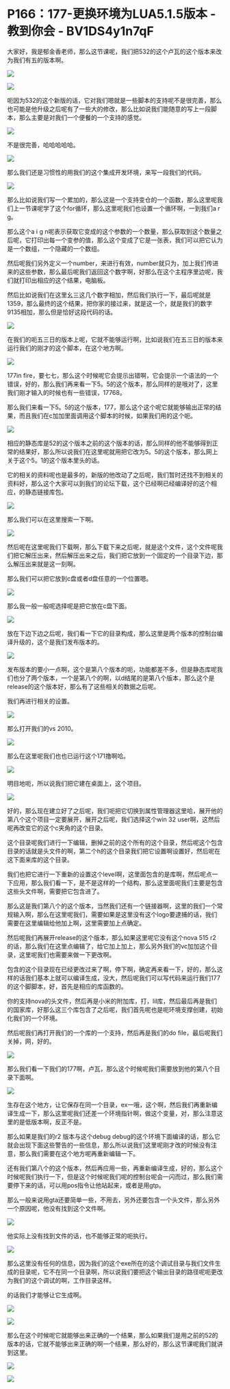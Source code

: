 # P166：177-更换环境为LUA5.1.5版本 - 教到你会 - BV1DS4y1n7qF

大家好，我是郁金香老师，那么这节课呢，我们把532的这个卢瓦的这个版本来改为我们有五的版本啊。

![](img/6b2b3deb284b48b7c558632f417d4bef_1.png)

![](img/6b2b3deb284b48b7c558632f417d4bef_2.png)

呃因为532的这个新版的话，它对我们嗯就是一些脚本的支持呢不是很完善，那么也可能是他升级之后呢有了一些大的修改，那么比如说我们能随意的写上一段脚本，那么主要是对我们一个便餐的一个支持的感觉。



![](img/6b2b3deb284b48b7c558632f417d4bef_4.png)

不是很完善，哈哈哈哈哈。

![](img/6b2b3deb284b48b7c558632f417d4bef_6.png)

那么我们还是习惯性的用我们的这个集成开发环境，来写一段我们的代码。

![](img/6b2b3deb284b48b7c558632f417d4bef_8.png)

那么比如说我们写一个累加的，那么这是一个支持变仓的一个函数，那么这里呢我们上一节课呢学了这个for循环，那么这里呢我们也设置一个循环啊，一到我们a r g。

那么这个a i g n呢表示获取它变成的这个参数的一个数量，那么获取到这个数量之后呢，它打印出每一个变参的值，那么这个变成了它是一张表，我们可以把它认为是一个数组，一个隐藏的一个数组。

然后呢我们另外定义一个number，来进行有效，number就只为，加上我们传进来的这些参数，那么最后呢我们返回这个数字啊，好那么在这个主程序里边呢，我们就打印出相应的这个结果，电脑板。

然后比如说我们在这里幺三这几个数字相加，然后我们执行一下，最后呢就是1359，那么最终的这个结果，把你家的接过来，就是这一个，就是我们的数字9135相加，那么但是恰好这段代码的话。



![](img/6b2b3deb284b48b7c558632f417d4bef_10.png)

在我们的呃五三日的版本上呢，它就不能够运行啊，比如说我们在五三日的版本来运行我们的刚才的这个脚本，在这个地方啊。



![](img/6b2b3deb284b48b7c558632f417d4bef_12.png)

177in fire，要七七，那么这个时候呢它会提示出错啊，它会提示一个语法的一个错误，好的，那么我们再来看一下5。5的这个版本，那么同样的是哦对了，这里我们刚才输入的时候也有一些错误，17768。

那么我们来看一下5。5的这个版本，177，那么这个这个呢它就能够输出正常的结果，而且我们在c加加里面调用这个脚本的时候，如果我们用的这个呃。



![](img/6b2b3deb284b48b7c558632f417d4bef_14.png)

相应的静态库是52的这个版本之前的这个版本的话，那么同样的他不能够得到正常的结果好，那么所以说我们在这里呢就用把它改为5。5的这个版本，那么网上关于这个5。1的这个版本里头的话。

它的相关的资料呢也是最多的，新版的他改动了之后呢，我们暂时还找不到相关的资料好，那么这个大家可以到我们的论坛下载，这个已经啊已经编译好的这个相应，的静态链接库包。



![](img/6b2b3deb284b48b7c558632f417d4bef_16.png)

那么我们可以在这里搜索一下啊。

![](img/6b2b3deb284b48b7c558632f417d4bef_18.png)

然后呢在这里呢我们下载啊，那么下载下来之后呢，就是这个文件，这个文件呢我们把它解压出来，然后解压出来之后，我们把它放到一个固定的一个目录下边，那么解压出来就是这一刻啊。

那么我们可以把它放到c盘或者d盘任意的一个位置嗯。

![](img/6b2b3deb284b48b7c558632f417d4bef_20.png)

那么我一般一般呢选择呢是把它放在c盘下面。

![](img/6b2b3deb284b48b7c558632f417d4bef_22.png)

放在下边下边之后呢，我们看一下它的目录构成，那么这里是两个版本的控制台编译升级的，这个是我们发布版本的。



![](img/6b2b3deb284b48b7c558632f417d4bef_24.png)

发布版本的要小一点啊，这个是第八个版本的呃，功能都差不多，但是静态库呢我们也分了两个版本，一个是第八个的啊，以d结尾的是第八个版本，那么这个是release的这个版本好，那么有了这些相关的数据之后呢。

我们再进行相关的设置。

![](img/6b2b3deb284b48b7c558632f417d4bef_26.png)

那么打开我们的vs 2010。

![](img/6b2b3deb284b48b7c558632f417d4bef_28.png)

那么在这里呢我们也也已运行这个171撸啊哈。

![](img/6b2b3deb284b48b7c558632f417d4bef_30.png)

明目地呃，所以说我们把它建在桌面上，这个项目。

![](img/6b2b3deb284b48b7c558632f417d4bef_32.png)

好的，那么现在建立好了之后呢，我们呃把它切换到属性管理器这里哈，展开他的第八个这个项目一定要展开，展开之后呢，我们选择这个win 32 user啊，这然后呢再改变它的这个c夹角的这个目录。

这个目录呢我们进行一下编辑，删掉之前的这个所有的这个目录，然后呢这个包含目录的话就是头文件的啊，第二个h的这个目录我们把它设置啊设置好，然后呢在这下面来库的这个目录。

我们也把它进行一下重新的设置这个level啊，这里面包含的是库啊，然后呢点一下应用，那么我们看一下，是不是这样的一个结构，那么这里面呢我们主要是包含这些头文件啊，需要把它包含进了。

那么这是我们第八个的这个版本，当然我们还有一个链接器啊，这里的我们一个常规输入啊，那么在这里呢我们，需要如果是这里没有这个logo要逮捕的话，我们需要在这里编辑给他加上啊，这里需要加上点确定。

然后呢我们再展开release的这个版本，那么如果这里呢它没有这个nova 515 r2 的话，那么我们在这里点编辑了，给它加上加上，那么另外我们的vc加加这个目录，这里呢我们也需要来做一下更改啊。

包含的这个目录现在已经更改过来了啊，停下啊，确定再来看一下，好的，那么这样的话我们基本上就可以编译生成，没大，然后呢我们可以写代码来运行我们177的这个脚脚本，好，首先是相应的库函数的。

你的支持nova的头文件，然后再是小米的附加库，打，lil库，然后最后再是我们的国家库，好那么这三个库包含了之后呢，我们首先呢也是呃环境支撑创建，初始化我们的一个环境。

然后呢我们再打开我们的一个库的一个支持，然后再是我们的do file，最后呢我们关掉，网，好的。

![](img/6b2b3deb284b48b7c558632f417d4bef_34.png)

那么我们看一下我们的177啊，卢瓦，那么这个时候呢我们需要放到他的第八个目录下面啊。

![](img/6b2b3deb284b48b7c558632f417d4bef_36.png)

生存在这个地方，让它保存在同一个目录，ex一哦，这个啊，然后我们再重新编译生成一下，那么这里呢我们还差一个环境指针啊，做这个变量，对，那么注意这里的是低版本啊，反正不是。

那么如果是我们的r2 版本与这个debug debug的这个环境下面编译的话，那么它就会出现下面这些警告的一些信息，那么所以说我们这里呢刚才改的时候没有注意，那么我们需要在这个地方呢再重新编辑一下。

还有我们第八个的这个版本，然后再应用一些，再重新编译生成，好的，那么这个时候呢我们执行一下，但是这个时候呢我们呢的控制台呢会一闪而过，那么我们需要停下来的话，可以用pos指令让他站起来，或者是用gtp。

那么一般来说用gta还要简单一些，不用去，另外还要包含一个头文件，那么另外一个原因呢，他没有找到这个文件啊。



![](img/6b2b3deb284b48b7c558632f417d4bef_38.png)

他实际上没有找到文件的话，也不能够正常的呃执行。

![](img/6b2b3deb284b48b7c558632f417d4bef_40.png)

那么这里没有任何的信息，因为我们的这个exe所在的这个调试目录与我们文件生成的目录呢，它不在同一个目录啊，所以说我们要把这个输出目录的路径呢呃更改为我们的这个调试的啊，工作目录这样。

的话我们才能够让它生成啊。

![](img/6b2b3deb284b48b7c558632f417d4bef_42.png)

![](img/6b2b3deb284b48b7c558632f417d4bef_43.png)

那么在这个时候呢它就能够出来正确的一个结果，那么如果我们是用之前的52的版本的话，它就不能够出来正确的啊一个结果，那么好的，那么这节课呢我们就讲到这里。



![](img/6b2b3deb284b48b7c558632f417d4bef_45.png)

![](img/6b2b3deb284b48b7c558632f417d4bef_46.png)